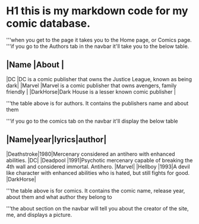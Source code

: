 # H1 this is my markdown code for my comic database.

'''when you get to the page it takes you to the Home page, or Comics page.
'''if you go to the Authors tab in the navbar it'll take you to the below table.

|Name     |About                                                                    |
-------------------------------------------------------------------------------------
|DC       |DC is a comic publisher that owns the Justice League, known as being dark|
|Marvel   |Marvel is a comic publisher that owns avengers, family friendly          |
|DarkHorse|Dark House is a lesser known comic publisher                             |

'''the table above is for authors. It contains the publishers name and about them

'''if you go to the comics tab on the navbar it'll display the below table

|Name|year|lyrics|author|
---------------------------------------------------------------------------------------------------------------------
|Deathstroke|1980|Mercenary considered an antihero with enhanced abilities.                               |DC|
|Deadpool   |1991|Psychotic mercenary capable of breaking the 4th wall and considered immortal. Antihero. |Marvel|
|Hellboy    |1993|A devil like character with enhanced abilities who is hated, but still fights for good. |DarkHorse|

'''the table above is for comics. It contains the comic name, release year, about them and what author they belong to

'''the about section on the navbar will tell you about the creator of the site, me, and displays a picture.
